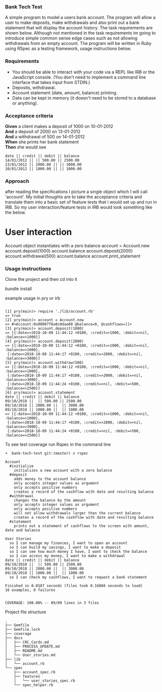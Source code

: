 ### Bank Tech Test

A simple program to model a users bank account. The program will allow a user to make deposits, make withdrawals and also print out a bank statement that will display the account history. The task requirements are shown below. Although not mentioned in the task requirements im going to introduce simple common sense edge cases such as not allowing withdrawals from an empty account. The program will be written in Ruby using RSpec as a testing framework, usage instructions below.


### Requirements

* You should be able to interact with your code via a REPL like IRB or the JavaScript console.  (You don't need to implement a command line interface that takes input from STDIN.)
* Deposits, withdrawal.
* Account statement (date, amount, balance) printing.
* Data can be kept in memory (it doesn't need to be stored to a database or anything).

### Acceptance criteria

**Given** a client makes a deposit of 1000 on 10-01-2012  
**And** a deposit of 2000 on 13-01-2012  
**And** a withdrawal of 500 on 14-01-2012  
**When** she prints her bank statement  
**Then** she would see

```
date || credit || debit || balance
14/01/2012 || || 500.00 || 2500.00
13/01/2012 || 2000.00 || || 3000.00
10/01/2012 || 1000.00 || || 1000.00
```


### Approach

after reading the specifications I picture a single object which I will call 'account'. My initial thoughts are to take the acceptance criteria and translate them into a basic set of feature tests that i would set up and run in IRB. So my user interaction/feature tests in IRB would look something like the below.

# User interaction

Account object instantiates with a zero balance
account = Account.new
account.deposit(1000)
account.balance
account.deposit(2000)
account.withdrawal(500)
account.balance
account.print_statement


### Usage instructions

Clone the project and then cd into it

bundle install

example usage in pry or irb

```

[1] pry(main)> require './lib/account.rb'
=> true
[2] pry(main)> account = Account.new
=> #<Account:0x00007f8a8c0dae80 @balance=0, @cashflows=[]>
[3] pry(main)> account.deposit(1000)
=> [{:date=>2018-10-09 11:44:12 +0100, :credit=>1000, :debit=>nil, :balance=>1000}]
[4] pry(main)> account.deposit(2000)
=> [{:date=>2018-10-09 11:44:12 +0100, :credit=>1000, :debit=>nil, :balance=>1000},
 {:date=>2018-10-09 11:44:17 +0100, :credit=>2000, :debit=>nil, :balance=>3000}]
[5] pry(main)> account.withdraw(500)
=> [{:date=>2018-10-09 11:44:12 +0100, :credit=>1000, :debit=>nil, :balance=>1000},
 {:date=>2018-10-09 11:44:17 +0100, :credit=>2000, :debit=>nil, :balance=>3000},
 {:date=>2018-10-09 11:44:24 +0100, :credit=>nil, :debit=>500, :balance=>2500}]
[6] pry(main)> account.statement
date || credit || debit || balance
09/10/2018 ||  || 500.00 || 2500.00
09/10/2018 || 2000.00 ||  || 3000.00
09/10/2018 || 1000.00 ||  || 1000.00
=> [{:date=>2018-10-09 11:44:12 +0100, :credit=>1000, :debit=>nil, :balance=>1000},
 {:date=>2018-10-09 11:44:17 +0100, :credit=>2000, :debit=>nil, :balance=>3000},
 {:date=>2018-10-09 11:44:24 +0100, :credit=>nil, :debit=>500, :balance=>2500}]

 ```

To see test coverage run Rspec in the command line


```
➜  bank-tech-test git:(master) ✗ rspec

Account
  #initialize
    initializes a new account with a zero balance
  #deposit
    adds money to the account balance
    only accepts integer values as argument
    only accepts positive numbers
    creates a record of the cashflow with date and resulting balance
  #withdrawal
    changes the balance by the amount
    only accepts integer values as argument
    only accepts positive numbers
    will not allow withdrawals larger than the current balance
    creates a record of the cashflow with date and resulting balance
  #statement
    prints out a statement of cashflows to the screen with amount, date and balance

User Stories
  so I can manage my finances, I want to open an account
  so I can build my savings, I want to make a deposit
  so I can see how much money I have, I want to check the balance
  so I can access my money, I want to make a withdrawal
date || credit || debit || balance
09/10/2018 ||  || 500.00 || 2500.00
09/10/2018 || 2000.00 ||  || 3000.00
09/10/2018 || 1000.00 ||  || 1000.00
  so I can check my cashflows, I want to request a bank statement

Finished in 0.0187 seconds (files took 0.16866 seconds to load)
16 examples, 0 failures


COVERAGE: 100.00% -- 89/89 lines in 3 files

```


Project file structure

```
.
├── Gemfile
├── Gemfile.lock
├── coverage
├── docs
│   ├── CRC_Cards.md
│   ├── PROCESS_UPDATE.md
│   ├── README.md
│   └── User_stories.md
├── lib
│   └── account.rb
└── spec
    ├── account_spec.rb
    ├── features
    │   └── user_stories_spec.rb
    └── spec_helper.rb

```
